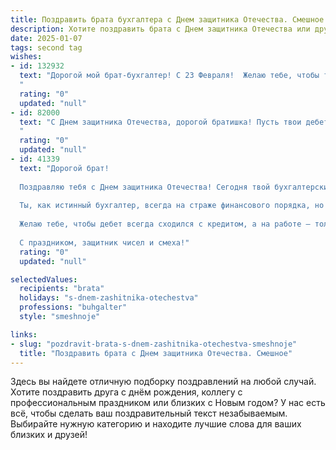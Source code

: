 ```yaml
---
title: Поздравить брата бухгалтера с Днем защитника Отечества. Смешное
description: Хотите поздравить брата с Днем защитника Отечества или другим праздником? Наш ИИ создаст незабываемое поздравление, а вы обязательно выделитесь среди других.  
date: 2025-01-07
tags: second tag
wishes:
- id: 132932
  text: "Дорогой мой брат-бухгалтер! С 23 Февраля!  Желаю тебе, чтобы твои дебетовые счета всегда радовали, а кредитовые – стремились к нулю! Пусть твой баланс жизни будет всегда положителен, а стресс – только от подсчёта огромных (от счастья, разумеется!) сумм!  Короче, будь круче любого танка, но всё же береги нервы – они дороже золота!
  "
  rating: "0"
  updated: "null"
- id: 82000
  text: "С Днем защитника Отечества, дорогой братишка! Пусть твои дебет с кредитом всегда сходятся, а баланс жизни  - всегда в плюсе! 🎉😂
  "
  rating: "0"
  updated: "null"
- id: 41339
  text: "Дорогой брат!
  
  Поздравляю тебя с Днем защитника Отечества! Сегодня твой бухгалтерский калькулятор может отдыхать — пора взять в руки настоящий «космический» расчет и «защитить» свою любимую диванную позицию!
  
  Ты, как истинный бухгалтер, всегда на страже финансового порядка, но помни: иногда стоит защитить не только отчеты, но и свою свободу от налогов... на повседневные заботы!
  
  Желаю тебе, чтобы дебет всегда сходился с кредитом, а на работе – только секретарши с бесконечными запасами кофе и улыбками в начале каждого месяца. Пусть твоя жизнь будет такой же сбалансированной, как идеальная бухгалтерская ведомость, а над головами кружат лишь радостные мысли, не подлежащие проверке!
  
  С праздником, защитник чисел и смеха!"
  rating: "0"
  updated: "null"

selectedValues:
  recipients: "brata"
  holidays: "s-dnem-zashitnika-otechestva"
  professions: "buhgalter"
  style: "smeshnoje"

links:
- slug: "pozdravit-brata-s-dnem-zashitnika-otechestva-smeshnoje"
  title: "Поздравить брата с Днем защитника Отечества. Смешное"
---
```


Здесь вы найдете отличную подборку поздравлений на любой случай.
Хотите поздравить друга с днём рождения, коллегу с профессиональным праздником или близких с Новым годом? У нас есть всё, чтобы сделать ваш поздравительный текст незабываемым. Выбирайте нужную категорию и находите лучшие слова для ваших близких и друзей!
